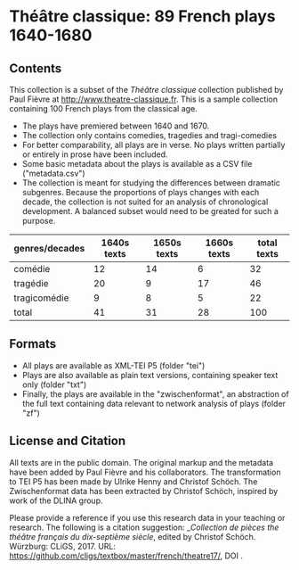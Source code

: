Théâtre classique: 89 French plays 1640-1680
============================================

## Contents

This collection is a subset of the _Théâtre classique_ collection published by Paul Fièvre at <http://www.theatre-classique.fr>. This is a sample collection containing 100 French plays from the classical age.

* The plays have premiered between 1640 and 1670.
* The collection only contains comedies, tragedies and tragi-comedies
* For better comparability, all plays are in verse. No plays written partially or entirely in prose have been included.
* Some basic metadata about the plays is available as a CSV file ("metadata.csv")
* The collection is meant for studying the differences between dramatic subgenres. Because the proportions of plays changes with each decade, the collection is not suited for an analysis of chronological development. A balanced subset would need to be greated for such a purpose. 

|genres/decades| 1640s texts  | 1650s texts | 1660s texts | total texts  |
|--------------|--------------|-------------|-------------|--------------|
|comédie       |         12   |        14   |         6   |         32   |
|tragédie      |         20   |         9   |        17   |         46   |
|tragicomédie  |          9   |         8   |         5   |         22   |
|total         |         41   |        31   |        28   |        100   |


## Formats 

* All plays are available as XML-TEI P5 (folder "tei")
* Plays are also available as plain text versions, containing speaker text only (folder "txt")
* Finally, the plays are available in the "zwischenformat", an abstraction of the full text containing data relevant to network analysis of plays (folder "zf")

## License and Citation

All texts are in the public domain. The original markup and the metadata have been added by Paul Fièvre and his collaborators. The transformation to TEI P5 has been made by Ulrike Henny and Christof Schöch. The Zwischenformat data has been extracted by Christof Schöch, inspired by work of the DLINA group. 

Please provide a reference if you use this research data in your teaching or research. The following is a citation suggestion: __Collection de pièces the théâtre français du dix-septième siècle_, edited by Christof Schöch. Würzburg: CLiGS, 2017. URL: <https://github.com/cligs/textbox/master/french/theatre17/>, DOI <tbc>. 



